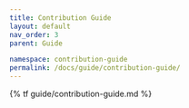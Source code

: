 ```yaml
---
title: Contribution Guide
layout: default
nav_order: 3
parent: Guide

namespace: contribution-guide
permalink: /docs/guide/contribution-guide/
---
```

{% tf guide/contribution-guide.md %}